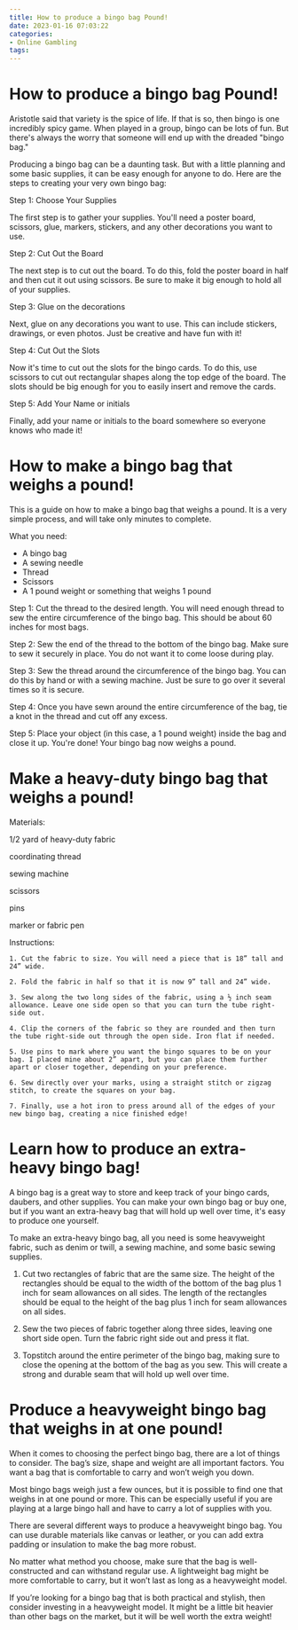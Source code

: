 ```yaml
---
title: How to produce a bingo bag Pound!
date: 2023-01-16 07:03:22
categories:
- Online Gambling
tags:
---
```



#  How to produce a bingo bag Pound!

Aristotle said that variety is the spice of life. If that is so, then bingo is one incredibly spicy game. When played in a group, bingo can be lots of fun. But there's always the worry that someone will end up with the dreaded "bingo bag."

Producing a bingo bag can be a daunting task. But with a little planning and some basic supplies, it can be easy enough for anyone to do. Here are the steps to creating your very own bingo bag:

Step 1: Choose Your Supplies

The first step is to gather your supplies. You'll need a poster board, scissors, glue, markers, stickers, and any other decorations you want to use.

Step 2: Cut Out the Board

The next step is to cut out the board. To do this, fold the poster board in half and then cut it out using scissors. Be sure to make it big enough to hold all of your supplies.

Step 3: Glue on the decorations

Next, glue on any decorations you want to use. This can include stickers, drawings, or even photos. Just be creative and have fun with it!

Step 4: Cut Out the Slots

Now it's time to cut out the slots for the bingo cards. To do this, use scissors to cut out rectangular shapes along the top edge of the board. The slots should be big enough for you to easily insert and remove the cards.

Step 5: Add Your Name or initials

Finally, add your name or initials to the board somewhere so everyone knows who made it!

#  How to make a bingo bag that weighs a pound!

This is a guide on how to make a bingo bag that weighs a pound. It is a very simple process, and will take only minutes to complete.

What you need:

- A bingo bag
- A sewing needle
- Thread
- Scissors
- A 1 pound weight or something that weighs 1 pound

Step 1: Cut the thread to the desired length. You will need enough thread to sew the entire circumference of the bingo bag. This should be about 60 inches for most bags.

Step 2: Sew the end of the thread to the bottom of the bingo bag. Make sure to sew it securely in place. You do not want it to come loose during play.

Step 3: Sew the thread around the circumference of the bingo bag. You can do this by hand or with a sewing machine. Just be sure to go over it several times so it is secure.

Step 4: Once you have sewn around the entire circumference of the bag, tie a knot in the thread and cut off any excess.

Step 5: Place your object (in this case, a 1 pound weight) inside the bag and close it up. You're done! Your bingo bag now weighs a pound.

#  Make a heavy-duty bingo bag that weighs a pound!

Materials:

1/2 yard of heavy-duty fabric

coordinating thread

sewing machine

scissors

pins

marker or fabric pen

Instructions:

	1. Cut the fabric to size. You will need a piece that is 18” tall and 24” wide.

	2. Fold the fabric in half so that it is now 9” tall and 24” wide.

	3. Sew along the two long sides of the fabric, using a ½ inch seam allowance. Leave one side open so that you can turn the tube right-side out.

	4. Clip the corners of the fabric so they are rounded and then turn the tube right-side out through the open side. Iron flat if needed.

	5. Use pins to mark where you want the bingo squares to be on your bag. I placed mine about 2” apart, but you can place them further apart or closer together, depending on your preference.

	6. Sew directly over your marks, using a straight stitch or zigzag stitch, to create the squares on your bag.

	7. Finally, use a hot iron to press around all of the edges of your new bingo bag, creating a nice finished edge!

#  Learn how to produce an extra-heavy bingo bag!

A bingo bag is a great way to store and keep track of your bingo cards, daubers, and other supplies. You can make your own bingo bag or buy one, but if you want an extra-heavy bag that will hold up well over time, it's easy to produce one yourself.

To make an extra-heavy bingo bag, all you need is some heavyweight fabric, such as denim or twill, a sewing machine, and some basic sewing supplies.

1. Cut two rectangles of fabric that are the same size. The height of the rectangles should be equal to the width of the bottom of the bag plus 1 inch for seam allowances on all sides. The length of the rectangles should be equal to the height of the bag plus 1 inch for seam allowances on all sides.

2. Sew the two pieces of fabric together along three sides, leaving one short side open. Turn the fabric right side out and press it flat.

3. Topstitch around the entire perimeter of the bingo bag, making sure to close the opening at the bottom of the bag as you sew. This will create a strong and durable seam that will hold up well over time.

#  Produce a heavyweight bingo bag that weighs in at one pound!

When it comes to choosing the perfect bingo bag, there are a lot of things to consider. The bag’s size, shape and weight are all important factors. You want a bag that is comfortable to carry and won’t weigh you down.

Most bingo bags weigh just a few ounces, but it is possible to find one that weighs in at one pound or more. This can be especially useful if you are playing at a large bingo hall and have to carry a lot of supplies with you.

There are several different ways to produce a heavyweight bingo bag. You can use durable materials like canvas or leather, or you can add extra padding or insulation to make the bag more robust.

No matter what method you choose, make sure that the bag is well-constructed and can withstand regular use. A lightweight bag might be more comfortable to carry, but it won’t last as long as a heavyweight model.

If you’re looking for a bingo bag that is both practical and stylish, then consider investing in a heavyweight model. It might be a little bit heavier than other bags on the market, but it will be well worth the extra weight!